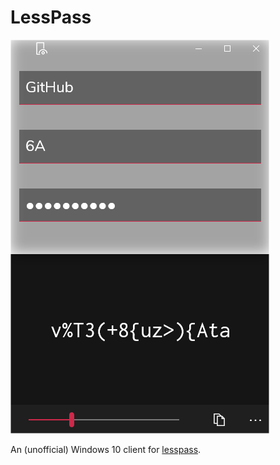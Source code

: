 LessPass
========

![Screenshot](Screenshot.png)

An (unofficial) Windows 10 client for [lesspass](https://lesspass.com).